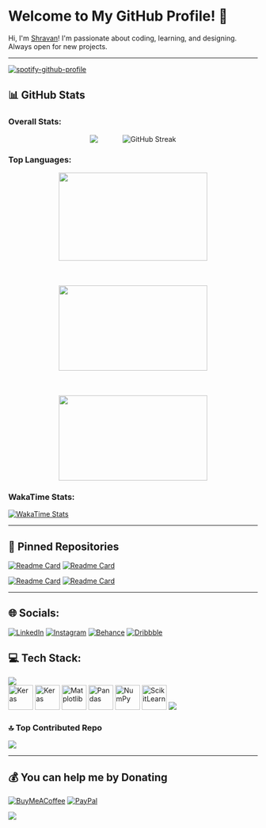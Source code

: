 # Welcome to My GitHub Profile! 👋

Hi, I'm [Shravan](https://github.com/Unknown-Geek)! I'm passionate about coding, learning, and designing. Always open for new projects.

---
[![spotify-github-profile](https://spotify-github-profile.kittinanx.com/api/view?uid=5vm060a920538n4jolat2rjo8&cover_image=true&theme=novatorem&show_offline=true&background_color=121212&interchange=true&bar_color_cover=true&bar_color=53b14f)](https://spotify-github-profile.kittinanx.com/api/view?uid=5vm060a920538n4jolat2rjo8&redirect=true)


## 📊 GitHub Stats

### Overall Stats:
<div style="display: flex; justify-content: center; align-items: center; gap: 50px; flex-wrap: wrap;">
    <!--<img src="https://github-readme-stats.vercel.app/api?username=Unknown-Geek&theme=dark&hide_border=false&include_all_commits=true&count_private=false"/>-->
    <img src="http://github-profile-summary-cards.vercel.app/api/cards/stats?username=Unknown-Geek&theme=dark&hide_border=false" />
    <img src="https://nirzak-streak-stats.vercel.app/?user=Unknown-Geek&theme=dark&card_width=550" alt="GitHub Streak" />
</div>

### Top Languages:
<div style="display: flex; justify-content: center; align-items: center; gap: 50px; flex-wrap: wrap;">
    <img src="https://github-readme-stats.vercel.app/api/top-langs/?username=Unknown-Geek&theme=dark&hide_border=true&include_all_commits=true&count_private=false&layout=compact" width="300" height="178"/>
    <img src="http://github-profile-summary-cards.vercel.app/api/cards/most-commit-language?username=Unknown-Geek&theme=dark" width="300" height="172"/>
    <img src="http://github-profile-summary-cards.vercel.app/api/cards/repos-per-language?username=Unknown-Geek&theme=dark" width="300" height="172"/>
</div>

### WakaTime Stats:
[![WakaTime Stats](https://github-readme-stats.vercel.app/api/wakatime?username=Mojo_Maniac)](https://wakatime.com/@Mojo_Maniac)

---

## 📌 Pinned Repositories

[![Readme Card](https://github-readme-stats.vercel.app/api/pin/?username=Unknown-Geek&repo=Automated-Image-Generation-with-Keyword-Tagging&theme=dracula)](https://github.com/Unknown-Geek/Automated-Image-Generation-with-Keyword-Tagging)
[![Readme Card](https://github-readme-stats.vercel.app/api/pin/?username=Unknown-Geek&repo=Story-Generator&theme=dracula)](https://github.com/Unknown-Geek/Story-Generator)

[![Readme Card](https://github-readme-stats.vercel.app/api/pin/?username=Unknown-Geek&repo=Hand-Gesture-Detection-Infinite-Runner&theme=dracula)](https://github.com/Unknown-Geek/Hand-Gesture-Detection-Infinite-Runner)
[![Readme Card](https://github-readme-stats.vercel.app/api/pin/?username=Unknown-Geek&repo=Space_Invaders-Remastered&theme=dracula)](https://github.com/Unknown-Geek/Space_Invaders-Remastered)

---

## 🌐 Socials:
[![LinkedIn](https://img.shields.io/badge/LinkedIn-%230077B5.svg?logo=linkedin&logoColor=white)](https://linkedin.com/in/shravanpandala) 
[![Instagram](https://img.shields.io/badge/Instagram-%23E4405F.svg?logo=Instagram&logoColor=white)](https://instagram.com/_.shra1._)
[![Behance](https://img.shields.io/badge/Behance-%23191919.svg?logo=behance&logoColor=white)](https://www.behance.net/shravanpandala2005)
[![Dribbble](https://img.shields.io/badge/Dribbble-%23ea4c89.svg?logo=dribbble&logoColor=white)](https://dribbble.com/Shravan_Pandala)

## 💻 Tech Stack:
<img src="https://skillicons.dev/icons?i=py,c,cpp,java,dart,markdown,bash,html,css,js,gcp,azure,vercel,react,vite,tailwind,flask,flutter,mongodb,mysql,sqlite,illustrator,photoshop,pr,figma,framer,spline,canva"/></br>
<img src="https://cdn.jsdelivr.net/gh/devicons/devicon/icons/kaggle/kaggle-original.svg" width="50" height="50" title="Keras"/> 
<img src="https://cdn.jsdelivr.net/gh/devicons/devicon/icons/keras/keras-original.svg" width="50" height="50" title="Keras"/> 
<img src="https://cdn.jsdelivr.net/gh/devicons/devicon/icons/matplotlib/matplotlib-original.svg" width="50" height="50" title="Matplotlib"/> 
<img src="https://cdn.jsdelivr.net/gh/devicons/devicon/icons/pandas/pandas-original.svg" width="50" height="50" title="Pandas"/> 
<img src="https://cdn.jsdelivr.net/gh/devicons/devicon/icons/numpy/numpy-original.svg" width="50" height="50" title="NumPy"/>
<img src="https://cdn.jsdelivr.net/gh/devicons/devicon/icons/scikitlearn/scikitlearn-original.svg" width="50" height="50" title="ScikitLearn"/>
<img src="https://skillicons.dev/icons?i=opencv,pytorch,tensorflow,github,git,docker,notion,postman,linux,windows"/>

### 🔝 Top Contributed Repo
<img src="https://github-contributor-stats.vercel.app/api?username=Unknown-Geek&limit=5&theme=dark&combine_all_yearly_contributions=true"/>

---

## 💰 You can help me by Donating
[![BuyMeACoffee](https://img.shields.io/badge/Buy%20Me%20a%20Coffee-ffdd00?style=for-the-badge&logo=buy-me-a-coffee&logoColor=black)](https://buymeacoffee.com/ShravanPandala) 
[![PayPal](https://img.shields.io/badge/PayPal-00457C?style=for-the-badge&logo=paypal&logoColor=white)](https://www.paypal.com/paypalme/shravanpandala)

![](https://komarev.com/ghpvc/?username=Unknown-Geek&color=blue)
